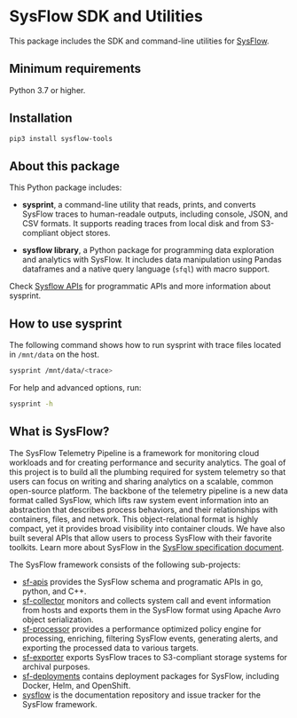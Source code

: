 # SysFlow SDK and Utilities

This package includes the SDK and command-line utilities for [SysFlow](https://sysflow.io).

## Minimum requirements

Python 3.7 or higher.

## Installation

```bash
pip3 install sysflow-tools
```

## About this package

This Python package includes:  

- **sysprint**, a command-line utility that reads, prints, and converts SysFlow traces to human-readale outputs, including console, JSON, and CSV formats. It supports reading traces from local disk and from S3-compliant object stores. 

- **sysflow library**, a Python package for programming data exploration and analytics with SysFlow. It includes data manipulation using Pandas dataframes and a native query language (`sfql`) with macro support.

Check [Sysflow APIs](https://sysflow.readthedocs.io/en/latest/api-utils.html) for programmatic APIs and more information about sysprint.

## How to use sysprint

The following command shows how to run sysprint with trace files located in `/mnt/data` on the host.

```bash
sysprint /mnt/data/<trace>
```

For help and advanced options, run:

```bash
sysprint -h
```

## What is SysFlow?

The SysFlow Telemetry Pipeline is a framework for monitoring cloud workloads and for creating performance and security analytics. The goal of this project is to build all the plumbing required for system telemetry so that users can focus on writing and sharing analytics on a scalable, common open-source platform. The backbone of the telemetry pipeline is a new data format called SysFlow, which lifts raw system event information into an abstraction that describes process behaviors, and their relationships with containers, files, and network. This object-relational format is highly compact, yet it provides broad visibility into container clouds. We have also built several APIs that allow users to process SysFlow with their favorite toolkits. Learn more about SysFlow in the [SysFlow specification document](https://sysflow.readthedocs.io/en/latest/spec.html).

The SysFlow framework consists of the following sub-projects:

- [sf-apis](https://github.com/sysflow-telemetry/sf-apis) provides the SysFlow schema and programatic APIs in go, python, and C++.
- [sf-collector](https://github.com/sysflow-telemetry/sf-collector) monitors and collects system call and event information from hosts and exports them in the SysFlow format using Apache Avro object serialization.
- [sf-processor](https://github.com/sysflow-telemetry/sf-processor) provides a performance optimized policy engine for processing, enriching, filtering SysFlow events, generating alerts, and exporting the processed data to various targets.
- [sf-exporter](https://github.com/sysflow-telemetry/sf-exporter) exports SysFlow traces to S3-compliant storage systems for archival purposes.
- [sf-deployments](https://github.com/sysflow-telemetry/sf-deployments) contains deployment packages for SysFlow, including Docker, Helm, and OpenShift.
- [sysflow](https://github.com/sysflow-telemetry/sysflow) is the documentation repository and issue tracker for the SysFlow framework.


